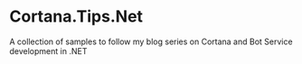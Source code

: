 # Cortana.Tips.Net
A collection of samples to follow my blog series on Cortana and Bot Service development in .NET
